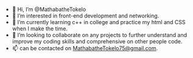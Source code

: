 - 👋 Hi, I’m @MathabatheTokelo
- 👀 I’m interested in front-end development and networking.
- 🌱 I’m currently learning c++ in college and practice my html and CSS when I make the time.
- 💞️ I’m looking to collaborate on any projects to further understand and improve my coding skills and comprehensive on other people code.
- 📫 can be contacted on MathabatheTokelo75@gmail.com.

<!---
MathabatheTokelo/MathabatheTokelo is a ✨ special ✨ repository because its `README.md` (this file) appears on your GitHub profile.
You can click the Preview link to take a look at your changes.
--->

